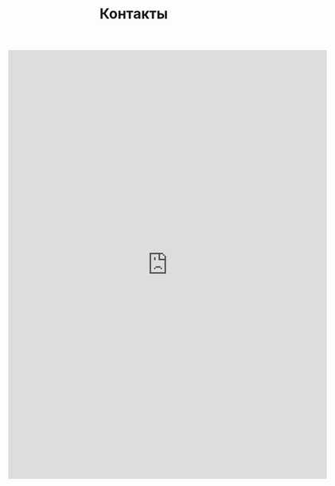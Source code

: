 ﻿---
layout: default
title: Контакты
published: true
excluded: true
---

<iframe src="https://docs.google.com/forms/d/e/1FAIpQLSdb-fx3HmgPzAUOd7t0bCq3v0DbqObhNgICld1rbeJFfEjr6Q/viewform?embedded=true" width="640" height="861" frameborder="0" marginheight="0" marginwidth="0">Загрузка...</iframe>